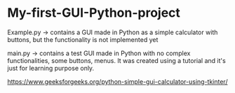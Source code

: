 # My-first-GUI-Python-project

Example.py -> contains a GUI made in Python as a simple calculator with buttons, but the functionality is not implemented yet

main.py -> contains a test GUI made in Python with no complex functionalities, some buttons, menus. It was created using a tutorial and it's just for learning purpose only. 

https://www.geeksforgeeks.org/python-simple-gui-calculator-using-tkinter/
